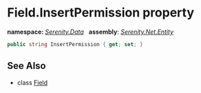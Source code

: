 # Field.InsertPermission property
**namespace:** *[Serenity.Data](../../README.md#serenity.data-namespace)*   **assembly**: *[Serenity.Net.Entity](../../README.md)*

```csharp
public string InsertPermission { get; set; }
```

## See Also

* class [Field](../Field.md)